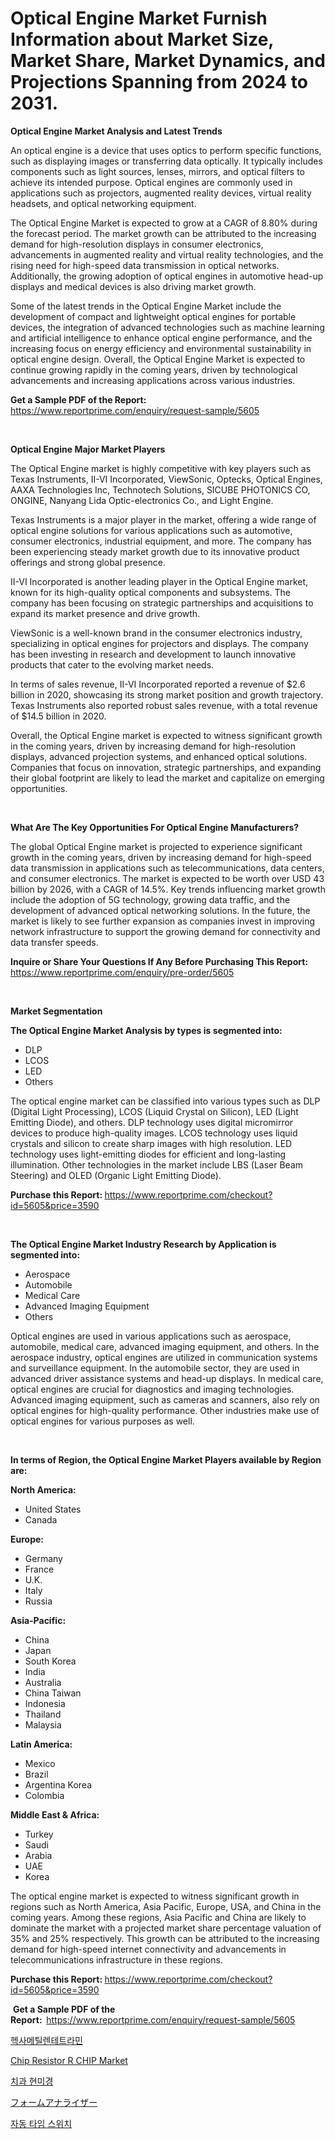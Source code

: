 <p><h1>Optical Engine Market Furnish Information about Market Size, Market Share, Market Dynamics, and Projections Spanning from 2024 to 2031.</h1></p><p><strong>Optical Engine Market Analysis and Latest Trends</strong></p>
<p><p>An optical engine is a device that uses optics to perform specific functions, such as displaying images or transferring data optically. It typically includes components such as light sources, lenses, mirrors, and optical filters to achieve its intended purpose. Optical engines are commonly used in applications such as projectors, augmented reality devices, virtual reality headsets, and optical networking equipment.</p><p>The Optical Engine Market is expected to grow at a CAGR of 8.80% during the forecast period. The market growth can be attributed to the increasing demand for high-resolution displays in consumer electronics, advancements in augmented reality and virtual reality technologies, and the rising need for high-speed data transmission in optical networks. Additionally, the growing adoption of optical engines in automotive head-up displays and medical devices is also driving market growth.</p><p>Some of the latest trends in the Optical Engine Market include the development of compact and lightweight optical engines for portable devices, the integration of advanced technologies such as machine learning and artificial intelligence to enhance optical engine performance, and the increasing focus on energy efficiency and environmental sustainability in optical engine design. Overall, the Optical Engine Market is expected to continue growing rapidly in the coming years, driven by technological advancements and increasing applications across various industries.</p></p>
<p><strong>Get a Sample PDF of the Report:&nbsp;</strong> <a href="https://www.reportprime.com/enquiry/request-sample/5605">https://www.reportprime.com/enquiry/request-sample/5605</a></p>
<p>&nbsp;</p>
<p><strong>Optical Engine Major Market Players</strong></p>
<p><p>The Optical Engine market is highly competitive with key players such as Texas Instruments, II-VI Incorporated, ViewSonic, Optecks, Optical Engines, AAXA Technologies Inc, Technotech Solutions, SICUBE PHOTONICS CO, ONGINE, Nanyang Lida Optic-electronics Co., and Light Engine. </p><p>Texas Instruments is a major player in the market, offering a wide range of optical engine solutions for various applications such as automotive, consumer electronics, industrial equipment, and more. The company has been experiencing steady market growth due to its innovative product offerings and strong global presence.</p><p>II-VI Incorporated is another leading player in the Optical Engine market, known for its high-quality optical components and subsystems. The company has been focusing on strategic partnerships and acquisitions to expand its market presence and drive growth.</p><p>ViewSonic is a well-known brand in the consumer electronics industry, specializing in optical engines for projectors and displays. The company has been investing in research and development to launch innovative products that cater to the evolving market needs.</p><p>In terms of sales revenue, II-VI Incorporated reported a revenue of $2.6 billion in 2020, showcasing its strong market position and growth trajectory. Texas Instruments also reported robust sales revenue, with a total revenue of $14.5 billion in 2020.</p><p>Overall, the Optical Engine market is expected to witness significant growth in the coming years, driven by increasing demand for high-resolution displays, advanced projection systems, and enhanced optical solutions. Companies that focus on innovation, strategic partnerships, and expanding their global footprint are likely to lead the market and capitalize on emerging opportunities.</p></p>
<p>&nbsp;</p>
<p><strong>What Are The Key Opportunities For Optical Engine Manufacturers?</strong></p>
<p><p>The global Optical Engine market is projected to experience significant growth in the coming years, driven by increasing demand for high-speed data transmission in applications such as telecommunications, data centers, and consumer electronics. The market is expected to be worth over USD 43 billion by 2026, with a CAGR of 14.5%. Key trends influencing market growth include the adoption of 5G technology, growing data traffic, and the development of advanced optical networking solutions. In the future, the market is likely to see further expansion as companies invest in improving network infrastructure to support the growing demand for connectivity and data transfer speeds.</p></p>
<p><strong>Inquire or Share Your Questions If Any Before Purchasing This Report:</strong> <a href="https://www.reportprime.com/enquiry/pre-order/5605">https://www.reportprime.com/enquiry/pre-order/5605</a></p>
<p>&nbsp;</p>
<p><strong>Market Segmentation</strong></p>
<p><strong>The Optical Engine Market Analysis by types is segmented into:</strong></p>
<p><ul><li>DLP</li><li>LCOS</li><li>LED</li><li>Others</li></ul></p>
<p><p>The optical engine market can be classified into various types such as DLP (Digital Light Processing), LCOS (Liquid Crystal on Silicon), LED (Light Emitting Diode), and others. DLP technology uses digital micromirror devices to produce high-quality images. LCOS technology uses liquid crystals and silicon to create sharp images with high resolution. LED technology uses light-emitting diodes for efficient and long-lasting illumination. Other technologies in the market include LBS (Laser Beam Steering) and OLED (Organic Light Emitting Diode).</p></p>
<p><strong>Purchase this Report:&nbsp;</strong><a href="https://www.reportprime.com/checkout?id=5605&price=3590">https://www.reportprime.com/checkout?id=5605&price=3590</a></p>
<p>&nbsp;</p>
<p><strong>The Optical Engine Market Industry Research by Application is segmented into:</strong></p>
<p><ul><li>Aerospace</li><li>Automobile</li><li>Medical Care</li><li>Advanced Imaging Equipment</li><li>Others</li></ul></p>
<p><p>Optical engines are used in various applications such as aerospace, automobile, medical care, advanced imaging equipment, and others. In the aerospace industry, optical engines are utilized in communication systems and surveillance equipment. In the automobile sector, they are used in advanced driver assistance systems and head-up displays. In medical care, optical engines are crucial for diagnostics and imaging technologies. Advanced imaging equipment, such as cameras and scanners, also rely on optical engines for high-quality performance. Other industries make use of optical engines for various purposes as well.</p></p>
<p>&nbsp;</p>
<p><strong>In terms of Region, the Optical Engine Market Players available by Region are:</strong></p>
<p>
    <p> <strong> North America: </strong>
        <ul>
            <li>United States</li>
            <li>Canada</li>
        </ul>
        </p> 
    <p> <strong> Europe: </strong>
        <ul>
            <li>Germany</li>
            <li>France</li>
            <li>U.K.</li>
            <li>Italy</li>
            <li>Russia</li>
        </ul>
        </p> 
    <p> <strong> Asia-Pacific: </strong>
        <ul>
            <li>China</li>
            <li>Japan</li>
            <li>South Korea</li>
            <li>India</li>
            <li>Australia</li>
            <li>China Taiwan</li>
            <li>Indonesia</li>
            <li>Thailand</li>
            <li>Malaysia</li>
        </ul>
        </p> 
    <p> <strong> Latin America: </strong>
        <ul>
            <li>Mexico</li>
            <li>Brazil</li>
            <li>Argentina Korea</li>
            <li>Colombia</li>
        </ul>
        </p> 
    <p> <strong> Middle East & Africa: </strong>
        <ul>
            <li>Turkey</li>
            <li>Saudi</li>
            <li>Arabia</li>
            <li>UAE</li>
            <li>Korea</li>
        </ul>
    </p>
    </p>
<p><p>The optical engine market is expected to witness significant growth in regions such as North America, Asia Pacific, Europe, USA, and China in the coming years. Among these regions, Asia Pacific and China are likely to dominate the market with a projected market share percentage valuation of 35% and 25% respectively. This growth can be attributed to the increasing demand for high-speed internet connectivity and advancements in telecommunications infrastructure in these regions.</p></p>
<p><strong>Purchase this Report: </strong><a href="https://www.reportprime.com/checkout?id=5605&price=3590">https://www.reportprime.com/checkout?id=5605&price=3590</a></p>
<p>&nbsp;<strong>Get a Sample PDF of the Report:&nbsp;&nbsp;</strong><a href="https://www.reportprime.com/enquiry/request-sample/5605">https://www.reportprime.com/enquiry/request-sample/5605</a></p>
<p><strong></strong></p>
<p><p><a href="https://github.com/LanceOlsotn8978/Market-Research-Report-List-1/blob/main/915525614536.md">헥사메틸렌테트라민</a></p><p><a href="https://github.com/redneck06/Market-Research-Report-List-2/blob/main/chip-resistor-r-chip-market.md">Chip Resistor R CHIP Market</a></p><p><a href="https://medium.com/@fosterfahey1971/%EC%B9%98%EA%B3%BC%EC%9A%A9-%ED%98%84%EB%AF%B8%EA%B2%BD-%EC%8B%9C%EC%9E%A5-%EB%A9%94%ED%8A%B8%EB%A6%AD-%ED%95%B4%EB%8F%85-%EC%8B%9C%EC%9E%A5-%EC%A0%90%EC%9C%A0%EC%9C%A8-%EB%8F%99%ED%96%A5-%EB%B0%8F-%EC%84%B1%EC%9E%A5-%ED%8C%A8%ED%84%B4-fe0feb67b254">치과 현미경</a></p><p><a href="https://medium.com/@karinaokon69/%E6%B3%A1%E3%82%A2%E3%83%8A%E3%83%A9%E3%82%A4%E3%82%B6%E3%83%BC%E5%B8%82%E5%A0%B4-2031%E5%B9%B4%E3%81%BE%E3%81%A7%E3%81%AE%E3%83%88%E3%83%AC%E3%83%B3%E3%83%89-%E4%BA%88%E6%B8%AC-%E7%AB%B6%E4%BA%89%E5%88%86%E6%9E%90-d0e3466d1924">フォームアナライザー</a></p><p><a href="https://medium.com/@thadnader1941/%EC%9E%90%EB%8F%99-%EC%8B%9C%EA%B0%84-%EC%8A%A4%EC%9C%84%EC%B9%98-%EC%8B%9C%EC%9E%A5%EC%9D%80-%EC%8B%9C%EC%9E%A5-%EC%A0%90%EC%9C%A0%EC%9C%A8-%ED%81%AC%EA%B8%B0-%EB%B0%8F-2031%EB%85%84%EA%B9%8C%EC%A7%80-%EC%98%88%EC%83%81%EB%90%9C-%EC%98%88%EC%B8%A1%EC%97%90-%EC%B4%88%EC%A0%90%EC%9D%84-%EB%A7%9E%EC%B6%A5%EB%8B%88%EB%8B%A4-de74df1232dd">자동 타임 스위치</a></p></p>